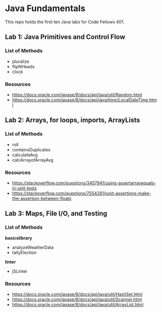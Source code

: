 # Java Fundamentals

This repo holds the first ten Java labs for Code Fellows 401.

## Lab 1: Java Primitives and Control Flow
### List of Methods
* pluralize
* flipNHeads
* clock

### Resources
* https://docs.oracle.com/javase/8/docs/api/java/util/Random.html
* https://docs.oracle.com/javase/8/docs/api/java/time/LocalDateTime.html

## Lab 2: Arrays, for loops, imports, ArrayLists
### List of Methods
* roll
* containsDuplicates
* calculateAvg
* calcArrayofArrayAvg

### Resources
* https://stackoverflow.com/questions/3457941/using-assertarrayequals-in-unit-tests
* https://stackoverflow.com/questions/7554281/junit-assertions-make-the-assertion-between-floats

## Lab 3: Maps, File I/O, and Testing
### List of Methods
**basicslibrary**
* analyzeWeatherData
* tallyElection

**linter**
* jSLinter

### Resources
* https://docs.oracle.com/javase/8/docs/api/java/util/HashSet.html
* https://docs.oracle.com/javase/8/docs/api/java/util/Scanner.html
* https://docs.oracle.com/javase/8/docs/api/java/util/ArrayList.html
